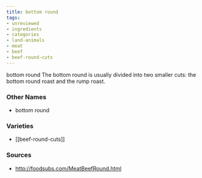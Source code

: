 ```yaml
---
title: bottom round
tags:
- unreviewed
- ingredients
- categories
- land-animals
- meat
- beef
- beef-round-cuts
---
```

bottom round The bottom round is usually divided into two smaller cuts: the bottom round roast and the rump roast.

### Other Names

* bottom round

### Varieties

* [[beef-round-cuts]]

### Sources
* http://foodsubs.com/MeatBeefRound.html

